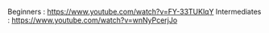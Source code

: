Beginners : https://www.youtube.com/watch?v=FY-33TUKlqY
Intermediates : https://www.youtube.com/watch?v=wnNyPcerjJo
